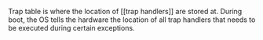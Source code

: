 Trap table is where the location of [[trap handlers]] are stored at. During boot, the OS tells the hardware the location of all trap handlers that needs to be executed during certain exceptions.